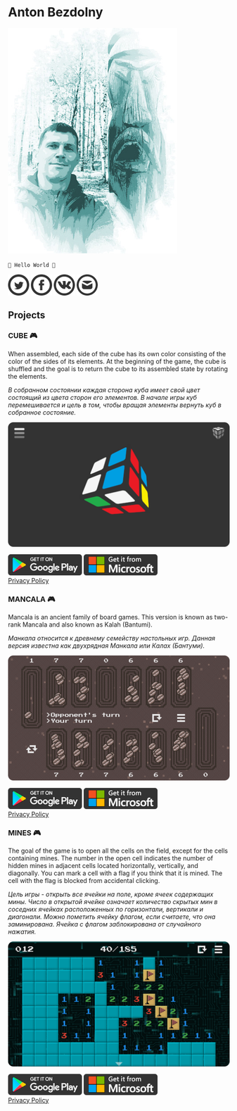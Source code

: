 # Anton Bezdolny

![face](face.jpg)

`🤘 Hello World 🤘`

[![Twitter](twitter_logo.png)](https://twitter.com/avbezdolny)
[![Facebook](facebook_logo.png)](https://www.facebook.com/avbezdolny)
[![VK](vk_logo.png)](https://vk.com/avbezdolny)
[![E-mail](email_logo.png)](mailto:softwareoutpost@gmail.com)

## Projects

### CUBE 🎮

When assembled, each side of the cube has its own color consisting of the color of the sides of its elements. At the beginning of the game, the cube is shuffled and the goal is to return the cube to its assembled state by rotating the elements.

*В собранном состоянии каждая сторона куба имеет свой цвет состоящий из цвета сторон его элементов. В начале игры куб перемешивается и цель в том, чтобы вращая элементы вернуть куб в собранное состояние.*

![Cube](cube.png)

[![Google Play](google_play_badge.png)](https://play.google.com/store/apps/details?id=avbezdolny.software.cube)
[![Microsoft Store](ms_store_badge.png)](https://www.microsoft.com/store/apps/9NXMPM1FK3KK)  
[Privacy Policy](cube_privacy_policy.md)

### MANCALA 🎮

Mancala is an ancient family of board games. This version is known as two-rank Mancala and also known as Kalah (Bantumi).

*Манкала относится к древнему семейству настольных игр. Данная версия известна как двухрядная Манкала или Калах (Бантуми).*

![Mancala](mancala.png)

[![Google Play](google_play_badge.png)](https://play.google.com/store/apps/details?id=avbezdolny.software.mancala)
[![Microsoft Store](ms_store_badge.png)](https://www.microsoft.com/store/apps/9PD4S493C2RQ)  
[Privacy Policy](mancala_privacy_policy.md)

### MINES 🎮

The goal of the game is to open all the cells on the field, except for the cells containing mines. The number in the open cell indicates the number of hidden mines in adjacent cells located horizontally, vertically, and diagonally. You can mark a cell with a flag if you think that it is mined. The cell with the flag is blocked from accidental clicking.

*Цель игры - открыть все ячейки на поле, кроме ячеек содержащих мины. Число в открытой ячейке означает количество скрытых мин в соседних ячейках расположенных по горизонтали, вертикали и диагонали. Можно пометить ячейку флагом, если считаете, что она заминирована. Ячейка с флагом заблокирована от случайного нажатия.*

![Mines](mines.png)

[![Google Play](google_play_badge.png)](https://play.google.com/store/apps/details?id=avbezdolny.software.mines)
[![Microsoft Store](ms_store_badge.png)](https://www.microsoft.com/store/apps/9P9F2QV0DXFJ)  
[Privacy Policy](mines_privacy_policy.md)
